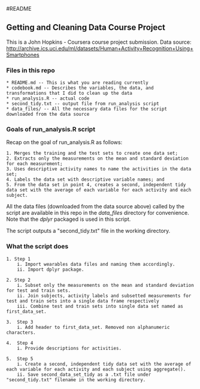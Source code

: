 #README


## Getting and Cleaning Data Course Project

This is a John Hopkins - Coursera course project submission. Data source: http://archive.ics.uci.edu/ml/datasets/Human+Activity+Recognition+Using+Smartphones 


### Files in this repo

    * README.md -- This is what you are reading currently
    * codebook.md -- Describes the variables, the data, and transformations that I did to clean up the data
    * run_analysis.R -- actual code
    * second_tidy.txt -- output file from run_analysis script
    * data_files/ -- All the necessary data files for the script downloaded from the data source


### Goals of run_analysis.R script

Recap on the goal of run_analysis.R as follows:

    1. Merges the training and the test sets to create one data set;
    2. Extracts only the measurements on the mean and standard deviation for each measurement;
    3. Uses descriptive activity names to name the activities in the data set;
    4. Labels the data set with descriptive variable names; and
    5. From the data set in point 4, creates a second, independent tidy data set with the average of each variable for each activity and each subject.

All the data files (downloaded from the data source above) called by the script are available in this repo in the *data_files* directory for convenience. Note that the *dplyr* packaged is used in this script.

The script outputs a "second_tidy.txt" file in the working directory.


### What the script does

    1. Step 1
        i. Import wearables data files and naming them accordingly.
        ii. Import dplyr package.
        
    2. Step 2
        i. Subset only the measurements on the mean and standard deviation for test and train sets.
        ii. Join subjects, activity labels and subsetted measurements for test and train sets into a single data frame respectively
        iii. Combine test and train sets into single data set named as first_data_set.
        
    3.  Step 3
        i. Add header to first_data_set. Removed non alphanumeric characters.
        
    4.  Step 4
        i. Provide descriptions for activities.
        
    5.  Step 5
        i. Create a second, independent tidy data set with the average of each variable for each activity and each subject using aggregate().
        ii. Save second_data_set_tidy as a .txt file under "second_tidy.txt" filename in the working directory.

